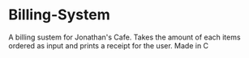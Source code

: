 # Billing-System
A billing sustem for Jonathan's Cafe. Takes the amount of each items ordered as input and prints a receipt for the user. Made in C

